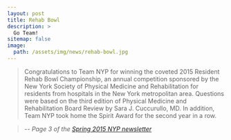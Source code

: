 ```yaml
---
layout: post
title: Rehab Bowl
description: >
  Go Team!
sitemap: false
image:
  path: /assets/img/news/rehab-bowl.jpg
---
```


> Congratulations to Team NYP for winning the coveted 2015 Resident Rehab Bowl Championship, an annual competition sponsored by the New York Society of Physical Medicine and Rehabilitation for residents from hospitals in the New York metropolitan area. Questions were based on the third edition of Physical Medicine and Rehabilitation Board Review by Sara J. Cuccurullo, MD. In addition, Team NYP took home the Spirit Award for the second year in a row.  

>   -- <cite>Page 3 of the [Spring 2015 NYP newsletter](/assets/img/awards/NYPAdvances_Rehabilitation_June22.pdf)</cite>